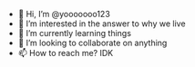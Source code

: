 - 👋 Hi, I’m @yooooooo123
- 👀 I’m interested in the answer to why we live
- 🌱 I’m currently learning things
- 💞️ I’m looking to collaborate on anything
- 📫 How to reach me? IDK

<!---
yooooooo123/yooooooo123 is a ✨ special ✨ repository because its `README.md` (this file) appears on your GitHub profile.
You can click the Preview link to take a look at your changes.
--->
